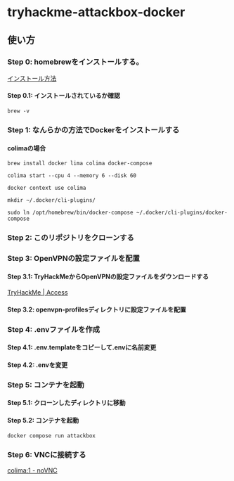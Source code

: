 # tryhackme-attackbox-docker

## 使い方

### **Step 0: homebrewをインストールする。**
[インストール方法](https://brew.sh/ja/)
#### Step 0.1: インストールされているか確認
```
brew -v
```

### **Step 1: なんらかの方法でDockerをインストールする**

#### colimaの場合
```
brew install docker lima colima docker-compose
```
```
colima start --cpu 4 --memory 6 --disk 60
```
```
docker context use colima
```
```
mkdir ~/.docker/cli-plugins/
```
```
sudo ln /opt/homebrew/bin/docker-compose ~/.docker/cli-plugins/docker-compose
```

### **Step 2: このリポジトリをクローンする**

### **Step 3: OpenVPNの設定ファイルを配置**

#### Step 3.1: TryHackMeからOpenVPNの設定ファイルをダウンロードする

[TryHackMe | Access](https://tryhackme.com/r/access)

#### Step 3.2: openvpn-profilesディレクトリに設定ファイルを配置

### **Step 4: .envファイルを作成**

#### Step 4.1: .env.templateをコピーして.envに名前変更

#### Step 4.2: .envを変更

### **Step 5: コンテナを起動**

#### Step 5.1: クローンしたディレクトリに移動

#### Step 5.2: コンテナを起動
```
docker compose run attackbox
```

### Step 6: VNCに接続する

[colima:1 - noVNC](http://localhost:8080/vnc.html)
